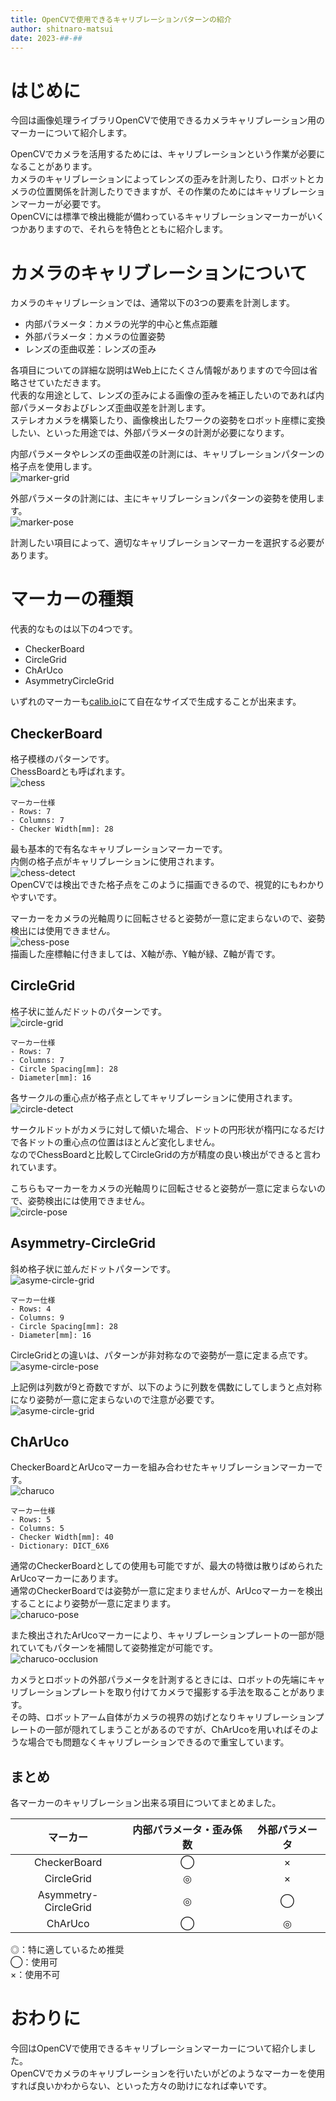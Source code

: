 ```yaml
---
title: OpenCVで使用できるキャリブレーションパターンの紹介
author: shitnaro-matsui
date: 2023-##-##
---
```


# はじめに
今回は画像処理ライブラリOpenCVで使用できるカメラキャリブレーション用のマーカーについて紹介します。  

OpenCVでカメラを活用するためには、キャリブレーションという作業が必要になることがあります。  
カメラのキャリブレーションによってレンズの歪みを計測したり、ロボットとカメラの位置関係を計測したりできますが、その作業のためにはキャリブレーションマーカーが必要です。  
OpenCVには標準で検出機能が備わっているキャリブレーションマーカーがいくつかありますので、それらを特色とともに紹介します。  

# カメラのキャリブレーションについて
カメラのキャリブレーションでは、通常以下の3つの要素を計測します。  
- 内部パラメータ：カメラの光学的中心と焦点距離
- 外部パラメータ：カメラの位置姿勢
- レンズの歪曲収差：レンズの歪み

各項目についての詳細な説明はWeb上にたくさん情報がありますので今回は省略させていただきます。  
代表的な用途として、レンズの歪みによる画像の歪みを補正したいのであれば内部パラメータおよびレンズ歪曲収差を計測します。  
ステレオカメラを構築したり、画像検出したワークの姿勢をロボット座標に変換したい、といった用途では、外部パラメータの計測が必要になります。  

内部パラメータやレンズの歪曲収差の計測には、キャリブレーションパターンの格子点を使用します。  
![marker-grid](/src/img/robotics/vision/calib-pattern-plate-grid.png)  

外部パラメータの計測には、主にキャリブレーションパターンの姿勢を使用します。  
![marker-pose](/src/img/robotics/vision/calib-pattern-plate-pose.png)  

計測したい項目によって、適切なキャリブレーションマーカーを選択する必要があります。  

# マーカーの種類
代表的なものは以下の4つです。
- CheckerBoard  
- CircleGrid  
- ChArUco  
- AsymmetryCircleGrid  

いずれのマーカーも[calib.io](https://calib.io/pages/camera-calibration-pattern-generator)にて自在なサイズで生成することが出来ます。  

## CheckerBoard
格子模様のパターンです。  
ChessBoardとも呼ばれます。  
![chess](/src/img/robotics/vision/calib-pattern-chess.png)  

```
マーカー仕様
- Rows: 7
- Columns: 7
- Checker Width[mm]: 28
```

最も基本的で有名なキャリブレーションマーカーです。  
内側の格子点がキャリブレーションに使用されます。  
![chess-detect](/src/img/robotics/vision/calib-pattern-chess-detect.png)  
OpenCVでは検出できた格子点をこのように描画できるので、視覚的にもわかりやすいです。  

マーカーをカメラの光軸周りに回転させると姿勢が一意に定まらないので、姿勢検出には使用できません。  
![chess-pose](/src/img/robotics/vision/calib-pattern-chess-pose.png)  
描画した座標軸に付きましては、X軸が赤、Y軸が緑、Z軸が青です。  

## CircleGrid
格子状に並んだドットのパターンです。  
![circle-grid](/src/img/robotics/vision/calib-pattern-circle-grid.png)  

```
マーカー仕様
- Rows: 7
- Columns: 7
- Circle Spacing[mm]: 28
- Diameter[mm]: 16
```

各サークルの重心点が格子点としてキャリブレーションに使用されます。  
![circle-detect](/src/img/robotics/vision/calib-pattern-circle-detect.png)  

サークルドットがカメラに対して傾いた場合、ドットの円形状が楕円になるだけで各ドットの重心点の位置はほとんど変化しません。  
なのでChessBoardと比較してCircleGridの方が精度の良い検出ができると言われています。  

こちらもマーカーをカメラの光軸周りに回転させると姿勢が一意に定まらないので、姿勢検出には使用できません。  
![circle-pose](/src/img/robotics/vision/calib-pattern-circle-pose.png)  

## Asymmetry-CircleGrid
斜め格子状に並んだドットパターンです。  
![asyme-circle-grid](/src/img/robotics/vision/calib-pattern-asym-circle-grid.png)  

```
マーカー仕様
- Rows: 4
- Columns: 9
- Circle Spacing[mm]: 28
- Diameter[mm]: 16
```

CircleGridとの違いは、パターンが非対称なので姿勢が一意に定まる点です。  
![asyme-circle-pose](/src/img/robotics/vision/calib-pattern-asym-circle-pose.png)  

上記例は列数が9と奇数ですが、以下のように列数を偶数にしてしまうと点対称になり姿勢が一意に定まらないので注意が必要です。  
![asyme-circle-grid](/src/img/robotics/vision/calib-pattern-asym-circle-grid88.png)  

## ChArUco
CheckerBoardとArUcoマーカーを組み合わせたキャリブレーションマーカーです。  
![charuco](/src/img/robotics/vision/calib-pattern-charuco.png)  

```
マーカー仕様
- Rows: 5
- Columns: 5
- Checker Width[mm]: 40
- Dictionary: DICT_6X6
```

通常のCheckerBoardとしての使用も可能ですが、最大の特徴は散りばめられたArUcoマーカーにあります。  
通常のCheckerBoardでは姿勢が一意に定まりませんが、ArUcoマーカーを検出することにより姿勢が一意に定まります。  
![charuco-pose](/src/img/robotics/vision/calib-pattern-charuco-pose.png)  

また検出されたArUcoマーカーにより、キャリブレーションプレートの一部が隠れていてもパターンを補間して姿勢推定が可能です。  
![charuco-occlusion](/src/img/robotics/vision/calib-pattern-charuco-occlusion.png)  

カメラとロボットの外部パラメータを計測するときには、ロボットの先端にキャリブレーションプレートを取り付けてカメラで撮影する手法を取ることがあります。  
その時、ロボットアーム自体がカメラの視界の妨げとなりキャリブレーションプレートの一部が隠れてしまうことがあるのですが、ChArUcoを用いればそのような場合でも問題なくキャリブレーションできるので重宝しています。  

## まとめ

各マーカーのキャリブレーション出来る項目についてまとめました。  

|マーカー|内部パラメータ・歪み係数|外部パラメータ| 
|:---:|:---:|:---:| 
|CheckerBoard|◯|×| 
|CircleGrid|◎|×| 
|Asymmetry-CircleGrid|◎|◯| 
|ChArUco|◯|◎| 

◎：特に適しているため推奨  
◯：使用可  
×：使用不可  

# おわりに　

今回はOpenCVで使用できるキャリブレーションマーカーについて紹介しました。  
OpenCVでカメラのキャリブレーションを行いたいがどのようなマーカーを使用すれば良いかわからない、といった方々の助けになれば幸いです。
